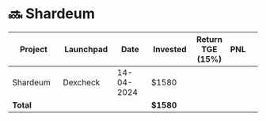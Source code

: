 # 🔜 Shardeum



<table data-full-width="true"><thead><tr><th width="152">Project</th><th width="138">Launchpad</th><th width="132">Date</th><th width="133">Invested</th><th>Return TGE (15%)</th><th>PNL</th><th></th></tr></thead><tbody><tr><td>Shardeum</td><td>Dexcheck</td><td>14-04-2024</td><td>$1580</td><td></td><td></td><td></td></tr><tr><td><strong>Total</strong></td><td></td><td></td><td><strong>$1580</strong></td><td></td><td></td><td></td></tr></tbody></table>

